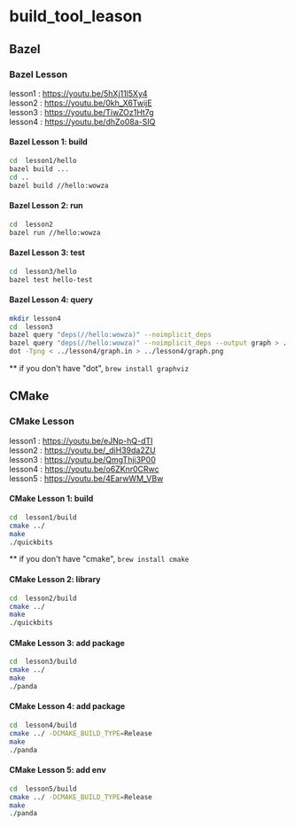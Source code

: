 # build_tool_leason

## Bazel

### Bazel Lesson

lesson1 : <https://youtu.be/5hXj11l5Xy4>\
lesson2 : <https://youtu.be/0kh_X6TwijE>\
lesson3 : <https://youtu.be/TiwZOz1Ht7g>\
lesson4 : <https://youtu.be/dhZo08a-SIQ>

#### Bazel Lesson 1: build

```bash
cd  lesson1/hello
bazel build ...
cd ..
bazel build //hello:wowza
```

#### Bazel Lesson 2: run

```bash
cd  lesson2
bazel run //hello:wowza
```

#### Bazel Lesson 3: test

```bash
cd  lesson3/hello
bazel test hello-test
```

#### Bazel Lesson 4: query

```bash
mkdir lesson4
cd  lesson3
bazel query "deps(//hello:wowza)" --noimplicit_deps
bazel query "deps(//hello:wowza)" --noimplicit_deps --output graph > ../lesson4/graph.in
dot -Tpng < ../lesson4/graph.in > ../lesson4/graph.png
```

** if you don't have "dot", ```brew install graphviz```

## CMake

### CMake Lesson

lesson1 : <https://youtu.be/eJNp-hQ-dTI>\
lesson2 : <https://youtu.be/_diH39da2ZU>\
lesson3 : <https://youtu.be/QmgThji3P00>\
lesson4 : <https://youtu.be/o6ZKnr0CRwc>\
lesson5 : <https://youtu.be/4EarwWM_VBw>

#### CMake Lesson 1: build

```bash
cd  lesson1/build
cmake ../
make
./quickbits
```

** if you don't have "cmake", ```brew install cmake```

#### CMake Lesson 2: library

```bash
cd  lesson2/build
cmake ../
make
./quickbits
```

#### CMake Lesson 3: add package

```bash
cd  lesson3/build
cmake ../
make
./panda
```

#### CMake Lesson 4: add package

```bash
cd  lesson4/build
cmake ../ -DCMAKE_BUILD_TYPE=Release
make
./panda
```

#### CMake Lesson 5: add env

```bash
cd  lesson5/build
cmake ../ -DCMAKE_BUILD_TYPE=Release
make
./panda
```
